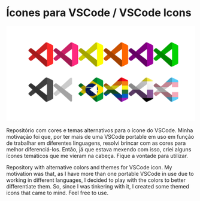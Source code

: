 # Ícones para VSCode / VSCode Icons

<img src="https://github.com/lmparedes1977/VSCode-more-logos/blob/main/logosVSCode.png">

Repositório com cores e temas alternativos para o ícone do VSCode.
Minha motivação foi que, por ter mais de uma VSCode portable em uso em função de trabalhar em diferentes linguagens, resolvi brincar com as cores para melhor diferenciá-los.
Então, já que estava mexendo com isso, criei alguns ícones temáticos que me vieram na cabeça.
Fique a vontade para utilizar.


Repository with alternative colors and themes for VSCode icon.
My motivation was that, as I have more than one portable VSCode in use due to working in different languages, I decided to play with the colors to better differentiate them.
So, since I was tinkering with it, I created some themed icons that came to mind.
Feel free to use.

